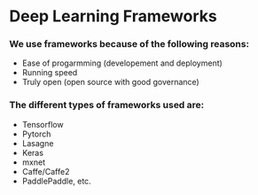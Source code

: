 # Deep Learning Frameworks

### We use frameworks because of the following reasons:

- Ease of progarmming (developement and deployment)
- Running speed
- Truly open (open source with good governance)

### The different types of frameworks used are:

- Tensorflow
- Pytorch
- Lasagne
- Keras
- mxnet
- Caffe/Caffe2
- PaddlePaddle, etc.
